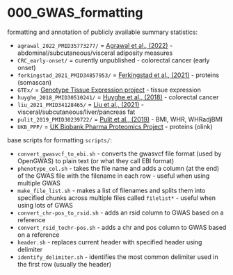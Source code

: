 # 000_GWAS_formatting

formatting and annotation of publicly available summary statistics:

* `agrawal_2022_PMID35773277/` = [Agrawal et al., (2022)](https://www.nature.com/articles/s41467-022-30931-2) - abdominal/subcutaneous/visceral adiposity measures
* `CRC_early-onset/` = curently unpublished - colorectal cancer (early onset)
* `ferkingstad_2021_PMID34857953/` = [Ferkingstad et al., (2021)](https://pubmed.ncbi.nlm.nih.gov/34857953/) - proteins (somascan)
* `GTEx/` = [Genotype Tissue Expression project](https://gtexportal.org/home/) - tissue expression
* `huyghe_2018_PMID30510241/` = [Huyghe et al., (2018)](https://pubmed.ncbi.nlm.nih.gov/30510241/) - colorectal cancer
* `liu_2021_PMID34128465/` = [Liu et al., (2021)](https://pubmed.ncbi.nlm.nih.gov/34128465/) - visceral/subcutaneous/liver/pancreas fat 
* `pulit_2019_PMID30239722/` = [Pulit et al., (2019)](https://pubmed.ncbi.nlm.nih.gov/30239722/) - BMI, WHR, WHRadjBMI
* `UKB_PPP/` = [UK Biobank Pharma Proteomics Project](https://www.biorxiv.org/content/10.1101/2022.06.17.496443v1) - proteins (olink)

base scripts for formatting `scripts/`:
* `convert_gwasvcf_to_ebi.sh` - converts the gwasvcf file format (used by OpenGWAS) to plain text (or what they call EBI format)
* `phenotype_col.sh` - takes the file name and adds a column (at the end) of the GWAS file with the filename in each row - useful when using multiple GWAS
* `make_file_list.sh` - makes a list of filenames and splits them into specified chunks across multiple files called `filelist*` - useful when using lots of GWAS
* `convert_chr-pos_to_rsid.sh` - adds an rsid column to GWAS based on a reference
* `convert_rsid_tochr-pos.sh` - adds a chr and pos column to GWAS based on a reference
* `header.sh` - replaces current header with specified header using delimiter
* `identify_delimiter.sh` - identifies the most common delimiter used in the first row (usually the header)
